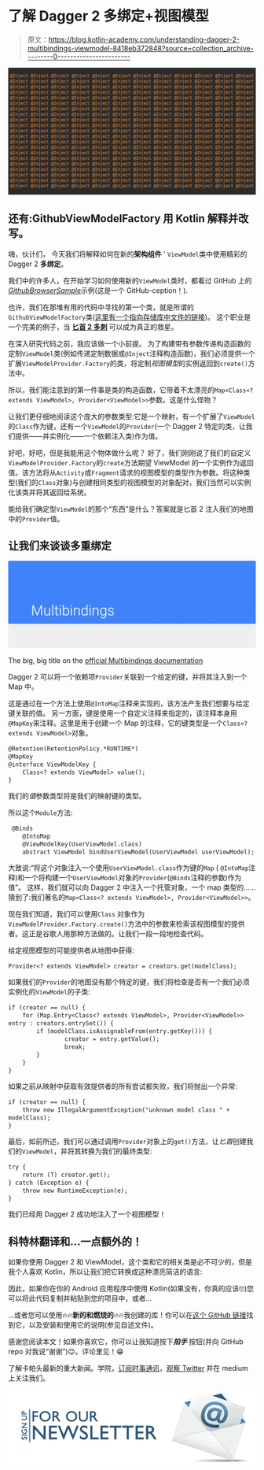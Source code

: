 # 了解 Dagger 2 多绑定+视图模型

> 原文：<https://blog.kotlin-academy.com/understanding-dagger-2-multibindings-viewmodel-8418eb372848?source=collection_archive---------0----------------------->

![](img/1647a4f8d813d4b2fbb3810eac9330ae.png)

## 还有:GithubViewModelFactory 用 Kotlin 解释并改写。

嗨，伙计们，
今天我们将解释如何在新的**架构组件** ' `ViewModel`类中使用精彩的 Dagger 2 **多绑定**。

我们中的许多人，在开始学习如何使用新的`ViewModel`类时，都看过 GitHub 上的[*GithubBrowserSample*](https://github.com/googlesamples/android-architecture-components/tree/master/GithubBrowserSample)示例(这是一个 GitHub-ception！).

也许，我们在那堆有用的代码中寻找的第一个类，就是所谓的`GithubViewModelFactory`类([这里有一个指向存储库中文件的链接](https://github.com/googlesamples/android-architecture-components/blob/e33782ba54ebe87f7e21e03542230695bc893818/GithubBrowserSample/app/src/main/java/com/android/example/github/viewmodel/GithubViewModelFactory.java))。
这个职业是一个完美的例子，当 [**匕首 2 多刺**](https://google.github.io/dagger/multibindings) 可以成为真正的救星。

在深入研究代码之前，我应该做一个小前提。
为了构建带有参数传递构造函数的定制`ViewModel`类(例如传递定制数据或`@Inject`注释构造函数)，我们必须提供一个扩展`ViewModelProvider.Factory`的类，将定制*视图模型*的实例返回到`create()`方法中。

所以，我们能注意到的第一件事是类的构造函数，它带着不太漂亮的`Map<Class<? extends ViewModel>, Provider<ViewModel>>`参数。这是什么怪物？

让我们更仔细地阅读这个庞大的参数类型:它是一个映射，有一个扩展了`ViewModel`的`Class`作为键，还有一个`ViewModel`的`Provider`(一个 Dagger 2 特定的类，让我们提供——并实例化——一个依赖注入类)作为值。

好吧，好吧，但是我能用这个物体做什么呢？
好了，我们刚刚说了我们的自定义`ViewModelProvider.Factory`的`create`方法期望 ViewModel 的一个实例作为返回值。该方法将从`Activity`或`Fragment`请求的视图模型的类型作为参数。将这种类型(我们的`Class`对象)与创建相同类型的视图模型的对象配对，我们当然可以实例化该类并将其返回给系统。

能给我们确定型`ViewModel`的那个“东西”是什么？答案就是匕首 2 注入我们的地图中的`Provider`值。

## 让我们来谈谈多重绑定

![](img/f9677059540ca48c2ce3efd8eb6268bb.png)

The big, big title on the [official Multibindings documentation](https://google.github.io/dagger/multibindings)

Dagger 2 可以将一个依赖项`Provider`关联到一个给定的键，并将其注入到一个 Map 中。

这是通过在一个方法上使用`@IntoMap`注释来实现的，该方法产生我们想要与给定键关联的值。
另一方面，键是使用一个自定义注释来指定的，该注释本身用`@MapKey`来注释。这里是用于创建一个 Map 的注释，它的键类型是一个`Class<? extends ViewModel>`对象。

```
@Retention(RetentionPolicy.*RUNTIME*)
@MapKey
@interface ViewModelKey {
    Class<? extends ViewModel> value();
}
```

我们的*值*参数类型将是我们的映射键的类型。

所以这个`Module`方法:

```
 @Binds
    @IntoMap
    @ViewModelKey(UserViewModel.class)
    abstract ViewModel bindUserViewModel(UserViewModel userViewModel);
```

大致说:“将这个对象注入一个使用`UserViewModel.class`作为键的`Map` ( `@IntoMap`注释)和一个将构建一个`UserViewModel`对象的`Provider`(`@Binds`注释的参数)作为值”。
这样，我们就可以向 Dagger 2 中注入一个托管对象，一个 map 类型的……猜到了:我们著名的`Map<Class<? extends ViewModel>, Provider<ViewModel>>`。

现在我们知道，我们可以使用`Class` 对象作为`ViewModelProvider.Factory.create()`方法中的参数来检索该视图模型的提供者。这正是谷歌人用那种方法做的。让我们一段一段地检查代码。

给定视图模型的可能提供者从地图中获得:

```
Provider<? extends ViewModel> creator = creators.get(modelClass);
```

如果我们的`Provider`的地图没有那个特定的键，我们将检查是否有一个我们必须实例化的`ViewModel`的子类:

```
if (creator == null) {
    for (Map.Entry<Class<? extends ViewModel>, Provider<ViewModel>> entry : creators.entrySet()) {
        if (modelClass.isAssignableFrom(entry.getKey())) {
                creator = entry.getValue();
                break;
        }
    }
}
```

如果之前从映射中获取有效提供者的所有尝试都失败，我们将抛出一个异常:

```
if (creator == null) {
    throw new IllegalArgumentException("unknown model class " + modelClass);
}
```

最后，如前所述，我们可以通过调用`Provider`对象上的`get()`方法，让*匕首*创建我们的`ViewModel`，并将其转换为我们的最终类型:

```
try {
    return (T) creator.get();
} catch (Exception e) {
    throw new RuntimeException(e);
}
```

我们已经用 Dagger 2 成功地注入了一个视图模型！

## 科特林翻译和…一点额外的！

如果你使用 Dagger 2 和 ViewModel，这个类和它的相关类是必不可少的，但是我个人喜欢 Kotlin，所以让我们把它转换成这种漂亮简洁的语言:

因此，如果你在你的 Android 应用程序中使用 Kotlin(如果没有，你真的应该🙄)您可以将此代码复制并粘贴到您的项目中，或者…

…或者您可以使用🔥🔥**新的和燃烧的**🔥🔥我创建的库！你可以在[这个 GitHub 链接](https://github.com/alexfacciorusso/DaggerViewModel)找到它，以及安装和使用它的说明(参见自述文件)。

感谢您阅读本文！如果你喜欢它，你可以让我知道按下***拍手*** 按钮(并向 GitHub repo 对我说“谢谢”)😌。评论里见！😁

了解卡帕头最新的重大新闻。学院，[订阅时事通讯](https://kotlin-academy.us17.list-manage.com/subscribe?u=5d3a48e1893758cb5be5c2919&id=d2ba84960a)，[观察 Twitter](https://twitter.com/ktdotacademy) 并在 medium 上关注我们。

[![](img/5ce68714efe3efc036e06786166954ff.png)](http://eepurl.com/diMmGv)